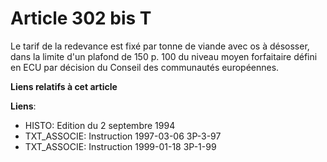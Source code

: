# Article 302 bis T

Le tarif de la redevance est fixé par tonne de viande avec os à désosser, dans la limite d'un plafond de 150 p. 100 du niveau
moyen forfaitaire défini en ECU par décision du Conseil des communautés européennes.

**Liens relatifs à cet article**

**Liens**:

  - HISTO: Edition du 2 septembre 1994
  - TXT_ASSOCIE: Instruction 1997-03-06 3P-3-97
  - TXT_ASSOCIE: Instruction 1999-01-18 3P-1-99
